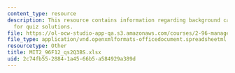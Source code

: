 ```yaml
---
content_type: resource
description: This resource contains information regarding background calculations
  for quiz solutions.
file: https://ol-ocw-studio-app-qa.s3.amazonaws.com/courses/2-96-management-in-engineering-fall-2012/2c74fb5528841a4566b5a584929a389d_MIT2_96F12_qs2Q3BS.xlsx
file_type: application/vnd.openxmlformats-officedocument.spreadsheetml.sheet
resourcetype: Other
title: MIT2_96F12_qs2Q3BS.xlsx
uid: 2c74fb55-2884-1a45-66b5-a584929a389d
---
```

